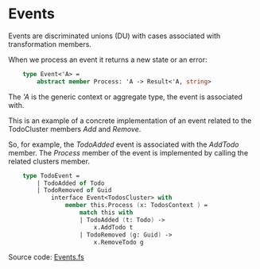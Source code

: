 # Events

Events are discriminated unions (DU) with cases associated with transformation members.

When we process an event it returns a new state or an error: 

```FSharp
    type Event<'A> =
        abstract member Process: 'A -> Result<'A, string>
```
The _'A_ is the generic context or aggregate type, the event is associated with.

This is an example of a concrete implementation of an event related to the TodoCluster members _Add_ and _Remove_.

So, for example, the _TodoAdded_ event is associated with the _AddTodo_ member.
The _Process_ member of the event is implemented by calling the related clusters member.

```Fsharp
    type TodoEvent =
        | TodoAdded of Todo
        | TodoRemoved of Guid
            interface Event<TodosCluster> with
                member this.Process (x: TodosContext ) =
                    match this with
                    | TodoAdded (t: Todo) -> 
                        x.AddTodo t
                    | TodoRemoved (g: Guid) -> 
                        x.RemoveTodo g

```

Source code:  [Events.fs](https://github.com/tonyx/Sharpino/blob/main/Sharpino.Sample/Domain/Todos/Events.fs)


